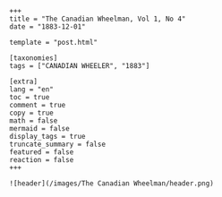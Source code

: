 
    +++
    title = "The Canadian Wheelman, Vol 1, No 4"
    date = "1883-12-01"

    template = "post.html"

    [taxonomies]
    tags = ["CANADIAN WHEELER", "1883"]

    [extra]
    lang = "en"
    toc = true
    comment = true
    copy = true
    math = false
    mermaid = false
    display_tags = true
    truncate_summary = false
    featured = false
    reaction = false
    +++

    ![header](/images/The Canadian Wheelman/header.png)

    